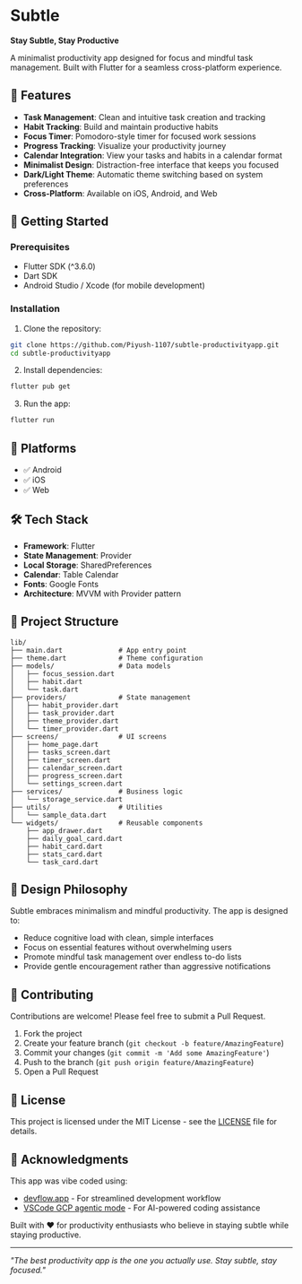 # Subtle

**Stay Subtle, Stay Productive**

A minimalist productivity app designed for focus and mindful task management. Built with Flutter for a seamless cross-platform experience.

## 🌟 Features

- **Task Management**: Clean and intuitive task creation and tracking
- **Habit Tracking**: Build and maintain productive habits
- **Focus Timer**: Pomodoro-style timer for focused work sessions
- **Progress Tracking**: Visualize your productivity journey
- **Calendar Integration**: View your tasks and habits in a calendar format
- **Minimalist Design**: Distraction-free interface that keeps you focused
- **Dark/Light Theme**: Automatic theme switching based on system preferences
- **Cross-Platform**: Available on iOS, Android, and Web

## 🚀 Getting Started

### Prerequisites

- Flutter SDK (^3.6.0)
- Dart SDK
- Android Studio / Xcode (for mobile development)

### Installation

1. Clone the repository:
```bash
git clone https://github.com/Piyush-1107/subtle-productivityapp.git
cd subtle-productivityapp
```

2. Install dependencies:
```bash
flutter pub get
```

3. Run the app:
```bash
flutter run
```

## 📱 Platforms

- ✅ Android
- ✅ iOS
- ✅ Web

## 🛠️ Tech Stack

- **Framework**: Flutter
- **State Management**: Provider
- **Local Storage**: SharedPreferences
- **Calendar**: Table Calendar
- **Fonts**: Google Fonts
- **Architecture**: MVVM with Provider pattern

## 📂 Project Structure

```
lib/
├── main.dart              # App entry point
├── theme.dart             # Theme configuration
├── models/                # Data models
│   ├── focus_session.dart
│   ├── habit.dart
│   └── task.dart
├── providers/             # State management
│   ├── habit_provider.dart
│   ├── task_provider.dart
│   ├── theme_provider.dart
│   └── timer_provider.dart
├── screens/               # UI screens
│   ├── home_page.dart
│   ├── tasks_screen.dart
│   ├── timer_screen.dart
│   ├── calendar_screen.dart
│   ├── progress_screen.dart
│   └── settings_screen.dart
├── services/              # Business logic
│   └── storage_service.dart
├── utils/                 # Utilities
│   └── sample_data.dart
└── widgets/               # Reusable components
    ├── app_drawer.dart
    ├── daily_goal_card.dart
    ├── habit_card.dart
    ├── stats_card.dart
    └── task_card.dart
```

## 🎨 Design Philosophy

Subtle embraces minimalism and mindful productivity. The app is designed to:

- Reduce cognitive load with clean, simple interfaces
- Focus on essential features without overwhelming users
- Promote mindful task management over endless to-do lists
- Provide gentle encouragement rather than aggressive notifications

## 🤝 Contributing

Contributions are welcome! Please feel free to submit a Pull Request.

1. Fork the project
2. Create your feature branch (`git checkout -b feature/AmazingFeature`)
3. Commit your changes (`git commit -m 'Add some AmazingFeature'`)
4. Push to the branch (`git push origin feature/AmazingFeature`)
5. Open a Pull Request

## 📄 License

This project is licensed under the MIT License - see the [LICENSE](LICENSE) file for details.

## 🙏 Acknowledgments

This app was vibe coded using:
- [devflow.app](https://devflow.app) - For streamlined development workflow
- [VSCode GCP agentic mode](https://code.visualstudio.com/) - For AI-powered coding assistance

Built with ❤️ for productivity enthusiasts who believe in staying subtle while staying productive.

---

*"The best productivity app is the one you actually use. Stay subtle, stay focused."*
